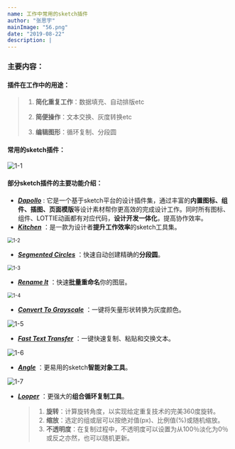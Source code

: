 ```yaml
---
name: 工作中常用的sketch插件
author: "张思宇"
mainImage: "56.png"
date: "2019-08-22"
description: |
---
```

### 主要内容：

#### 插件在工作中的用途：

> 1. **简化重复工作**：数据填充、自动排版etc
>
> 2. **简便操作**：文本交换、灰度转换etc
>
> 3. **编辑图形**：循环复制、分段圆

#### 常用的sketch插件：

![1-1](./images/sketch/1-1.png)

#### 部分sketch插件的主要功能介绍：

* ***<u>Dapollo</u>*** : 它是一个基于sketch平台的设计插件集，通过丰富的**内置图标、组件、插图、页面模版**等设计素材帮你更高效的完成设计工作。同时所有图标、组件、LOTTIE动画都有对应代码，**设计开发一体化**，提高协作效率。
* <u>***Kitchen***</u> ：是一款为设计者**提升工作效率**的sketch工具集。

<img src="./images/sketch/1-2.png" alt="1-2" style="zoom:80%;" />

* <u>***Segmented Circles***</u> ：快速自动创建精确的**分段圆**。

<img src="./images/sketch/1-3.png" alt="1-3" style="zoom:80%;" />

* <u>***Rename It***</u> ：快速**批量重命名**你的图层。

<img src="./images/sketch/1-4.png" alt="1-4" style="zoom:80%;" />

* <u>***Convert To Grayscale***</u> ：一键将矢量形状转换为灰度颜色。

![1-5](./images/sketch/1-5.png)

* <u>***Fast Text Transfer***</u> ：一键快速复制、粘贴和交换文本。

![1-6](./images/sketch/1-6.png)

* <u>***Angle***</u> ：更易用的sketch**智能对象工具**。

![1-7](./images/sketch/1-7.png)

* <u>***Looper***</u> ：更强大的**组合循环复制工具**。

  > 1. **旋转**：计算旋转角度，以实现给定重复技术的完美360度旋转。
  > 2. **缩放**：选定的组或层可以按绝对值(px)、比例值(%)或随机缩放。
  > 3. **不透明度**：在复制过程中，不透明度可以设置为从100％淡化为0％或反之亦然，也可以随机更新。







